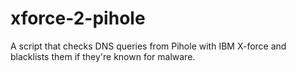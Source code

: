 # xforce-2-pihole
A script that checks DNS queries from Pihole with IBM X-force and blacklists them if they're known for malware.
